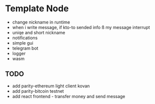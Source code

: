 # Template Node

- change nickname in runtime
- when i write message, if kto-to sended info ß my message interrupt
- uniqe and short nickname
- notifications
- simple gui
- telegram bot
- logger
- wasm

## TODO

- add parity-ethereum light client kovan
- add parity-bitcoin testnet
- add react frontend - transfer money and send message